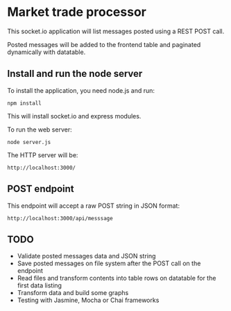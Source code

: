 Market trade processor
=============================

This socket.io application will list messages posted using a REST POST call.

Posted messages will be added to the frontend table and paginated dynamically with datatable.

Install and run the node server 
---------------------------------

To install the application, you need node.js and run:

	npm install

This will install socket.io and express modules.

To run the web server:

	node server.js

The HTTP server will be:

	http://localhost:3000/

POST endpoint
-----------------------------

This endpoint will accept a raw POST string in JSON format:

	http://localhost:3000/api/messsage

TODO
-----------------------------

- Validate posted messages data and JSON string
- Save posted messages on file system after the POST call on the endpoint
- Read files and transform contents into table rows on datatable for the first data listing
- Transform data and build some graphs
- Testing with Jasmine, Mocha or Chai frameworks
